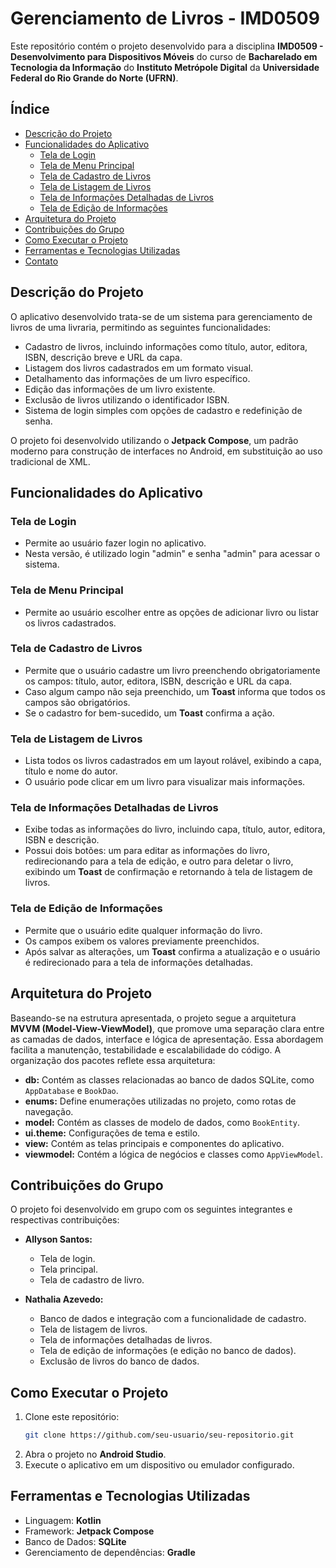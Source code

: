 # Gerenciamento de Livros - IMD0509

Este repositório contém o projeto desenvolvido para a disciplina **IMD0509 - Desenvolvimento para Dispositivos Móveis** do curso de **Bacharelado em Tecnologia da Informação** do **Instituto Metrópole Digital** da **Universidade Federal do Rio Grande do Norte (UFRN)**.

## Índice

- [Descrição do Projeto](#descrição-do-projeto)
- [Funcionalidades do Aplicativo](#funcionalidades-do-aplicativo)
  - [Tela de Login](#tela-de-login)
  - [Tela de Menu Principal](#tela-de-menu-principal)
  - [Tela de Cadastro de Livros](#tela-de-cadastro-de-livros)
  - [Tela de Listagem de Livros](#tela-de-listagem-de-livros)
  - [Tela de Informações Detalhadas de Livros](#tela-de-informações-detalhadas-de-livros)
  - [Tela de Edição de Informações](#tela-de-edição-de-informações)
- [Arquitetura do Projeto](#arquitetura-do-projeto)
- [Contribuições do Grupo](#contribuições-do-grupo)
- [Como Executar o Projeto](#como-executar-o-projeto)
- [Ferramentas e Tecnologias Utilizadas](#ferramentas-e-tecnologias-utilizadas)
- [Contato](#contato)

## Descrição do Projeto

O aplicativo desenvolvido trata-se de um sistema para gerenciamento de livros de uma livraria, permitindo as seguintes funcionalidades:

- Cadastro de livros, incluindo informações como título, autor, editora, ISBN, descrição breve e URL da capa.
- Listagem dos livros cadastrados em um formato visual.
- Detalhamento das informações de um livro específico.
- Edição das informações de um livro existente.
- Exclusão de livros utilizando o identificador ISBN.
- Sistema de login simples com opções de cadastro e redefinição de senha.

O projeto foi desenvolvido utilizando o **Jetpack Compose**, um padrão moderno para construção de interfaces no Android, em substituição ao uso tradicional de XML.

## Funcionalidades do Aplicativo

### Tela de Login

- Permite ao usuário fazer login no aplicativo.
- Nesta versão, é utilizado login "admin" e senha "admin" para acessar o sistema.

### Tela de Menu Principal

- Permite ao usuário escolher entre as opções de adicionar livro ou listar os livros cadastrados.

### Tela de Cadastro de Livros

- Permite que o usuário cadastre um livro preenchendo obrigatoriamente os campos: título, autor, editora, ISBN, descrição e URL da capa.
- Caso algum campo não seja preenchido, um **Toast** informa que todos os campos são obrigatórios.
- Se o cadastro for bem-sucedido, um **Toast** confirma a ação.

### Tela de Listagem de Livros

- Lista todos os livros cadastrados em um layout rolável, exibindo a capa, título e nome do autor.
- O usuário pode clicar em um livro para visualizar mais informações.

### Tela de Informações Detalhadas de Livros

- Exibe todas as informações do livro, incluindo capa, título, autor, editora, ISBN e descrição.
- Possui dois botões: um para editar as informações do livro, redirecionando para a tela de edição, e outro para deletar o livro, exibindo um **Toast** de confirmação e retornando à tela de listagem de livros.

### Tela de Edição de Informações

- Permite que o usuário edite qualquer informação do livro.
- Os campos exibem os valores previamente preenchidos.
- Após salvar as alterações, um **Toast** confirma a atualização e o usuário é redirecionado para a tela de informações detalhadas.

## Arquitetura do Projeto

Baseando-se na estrutura apresentada, o projeto segue a arquitetura **MVVM (Model-View-ViewModel)**, que promove uma separação clara entre as camadas de dados, interface e lógica de apresentação. Essa abordagem facilita a manutenção, testabilidade e escalabilidade do código. A organização dos pacotes reflete essa arquitetura:

- **db:** Contém as classes relacionadas ao banco de dados SQLite, como `AppDatabase` e `BookDao`.
- **enums:** Define enumerações utilizadas no projeto, como rotas de navegação.
- **model:** Contém as classes de modelo de dados, como `BookEntity`.
- **ui.theme:** Configurações de tema e estilo.
- **view:** Contém as telas principais e componentes do aplicativo.
- **viewmodel:** Contém a lógica de negócios e classes como `AppViewModel`.

## Contribuições do Grupo

O projeto foi desenvolvido em grupo com os seguintes integrantes e respectivas contribuições:

- **Allyson Santos:**
  - Tela de login.
  - Tela principal.
  - Tela de cadastro de livro.

- **Nathalia Azevedo:**
  - Banco de dados e integração com a funcionalidade de cadastro.
  - Tela de listagem de livros.
  - Tela de informações detalhadas de livros.
  - Tela de edição de informações (e edição no banco de dados).
  - Exclusão de livros do banco de dados.

## Como Executar o Projeto

1. Clone este repositório:
   ```bash
   git clone https://github.com/seu-usuario/seu-repositorio.git
   ```
2. Abra o projeto no **Android Studio**.
3. Execute o aplicativo em um dispositivo ou emulador configurado.

## Ferramentas e Tecnologias Utilizadas

- Linguagem: **Kotlin**
- Framework: **Jetpack Compose**
- Banco de Dados: **SQLite**
- Gerenciamento de dependências: **Gradle**


